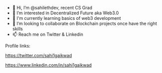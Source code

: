 - 👋 Hi, I’m @sahilethdev, recent CS Grad
- 👀 I’m interested in Decentralized Future aka Web3.0
- 🌱 I'm currently learning basics of web3 development
- 💞️ I’m looking to collaborate on Blockchain projects once have the right skills
- 📫 Reach me on Twitter & Linkedin 

Profile links:

https://twitter.com/sahi1gaikwad

https://www.linkedin.com/in/sahi1gaikwad

<!---
sahilethddev/sahilethddev is a ✨ special ✨ repository because its `README.md` (this file) appears on your GitHub profile.
You can click the Preview link to take a look at your changes.
--->

